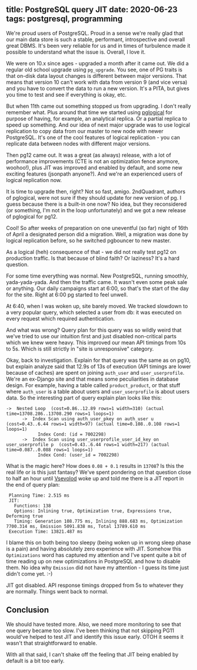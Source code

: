 title: PostgreSQL query JIT
date: 2020-06-23
tags: postgresql, programming
----

We're proud users of PostgreSQL. Proud in a sense we're really glad that our main data store is such a stable, performant, introspective and overall great DBMS. It's been very reliable for us and in times of turbulence made it possible to understand what the issue is. Overall, I love it. 

We were on 10.x since ages - upgraded a month after it came out. We did a regular old school upgrade using `pg_upgrade`. You see, one of PG traits is that on-disk data layout changes is different between major versions. That means that version 10 can't work with data from version 9 (and vice versa) and you have to convert the data to run a new version. It's a PITA, but gives you time to test and see if everything is okay, etc. 

But when 11th came out something stopped us from upgrading. I don't really remember what. Plus around that time we started using [pglogical](https://www.2ndquadrant.com/en/resources/pglogical/) for purpose of having, for example, an analytical replica. Or a partial replica to speed up something. And our idea of next major upgrade was to use logical replication to copy data from our master to new node with newer PostgreSQL. It's one of the cool features of logical replication - you can replicate data between nodes with different major versions. 

Then pg12 came out. It was a great (as always) release, with a lot of performance improvements (CTE is not an optimization fence anymore, woohoo!), plus JIT was improved and enabled by default, and some new exciting features (jsonpath anyone?). And we're an experienced users of logical replication now. 

It is time to upgrade then, right? Not so fast, amigo. 2ndQuadrant, authors of pglogical, were not sure if they should update for new version of pg. I guess because there is a built-in one now? No idea, but they reconsidered (or something, I'm not in the loop unfortunately) and we got a new release of pglogical for pg12.

Cool! So after weeks of preparation on one uneventful (so far) night of 16th of April a designated person did a migration. Well, a migration was done by logical replication before, so he switched pgbouncer to new master. 

As a logical (heh) consequence of that - we did not really test pg12 on production traffic. Is that because of blind faith? Or laziness? It's a hard question.

For some time everything was normal. New PostgreSQL, running smoothly, yada-yada-yada. And then the traffic came. It wasn't even some peak sale or anything. Our daily campaigns start at 6:00, so that's the start of the day for the site. Right at 6:00 pg started to feel unwell.

At 6:40, when I was woken up, site barely moved. We tracked slowdown to a very popular query, which selected a user from db: it was executed on every request which required authentication. 

And what was wrong? Query plan for this query was so wildly weird that we've tried to use our intuition first and just disabled non-critical parts which we knew were heavy. This improved our mean API timings from 10s to 5s. Which is still strictly in "site is unresponsive" category.

Okay, back to investigation. Explain for that query was the same as on pg10, but explain analyze said that 12.9s of 13s of execution (API timings are lower because of caches) are spent on joining `auth_user` and `user_userprofile`. We're an ex-Django site and that means some peculiarities in database design. For example, having a table called `product_product`, or that stuff where `auth_user` is a table about users and `user_userprofile` is about users data. So the interesting part of query explain plan looks like this:

```
->  Nested Loop  (cost=0.86..12.89 rows=1 width=310) (actual time=13708.286..13708.290 rows=1 loops=1)
      ->  Index Scan using auth_user_pkey on auth_user u  (cost=0.43..6.44 rows=1 width=97) (actual time=0.108..0.108 rows=1 loops=1)
            Index Cond: (id = 7002298)
      ->  Index Scan using user_userprofile_user_id_key on user_userprofile p  (cost=0.43..6.44 rows=1 width=217) (actual time=0.087..0.088 rows=1 loops=1)
            Index Cond: (user_id = 7002298)
```

What is the magic here? How does `0.08 + 0.1` results in `13708`? Is this the real life or is this just fantasy? We've spent pondering on that question close to half an hour until [Vsevolod](vsevolod.net) woke up and told me there is a JIT report in the end of query plan:

```
 Planning Time: 2.515 ms
 JIT:
   Functions: 138
   Options: Inlining true, Optimization true, Expressions true, Deforming true
   Timing: Generation 108.775 ms, Inlining 888.683 ms, Optimization 7700.314 ms, Emission 5091.838 ms, Total 13789.610 ms
 Execution Time: 13821.487 ms
```

I blame this on both being too sleepy (being woken up in wrong sleep phase is a pain) and having absolutely zero experience with JIT. Somehow this `Optimizations` word has captured my attention and I've spent quite a bit of time reading up on new optimizations in PostgreSQL and how to disable them. No idea why `Emission` did not have my attention - I guess its time just didn't come yet. :-) 

JIT got disabled. API response timings dropped from 5s to whatever they are normally. Things went back to normal.

## Conclusion

We should have tested more. Also, we need more monitoring to see that one query became too slow. I've been thinking that not skipping PG11 would've helped to test JIT and identify this issue early. OTOH it seems it wasn't that straightforward to enable.

With all that said, I can't shake off the feeling that JIT being enabled by default is a bit too early.